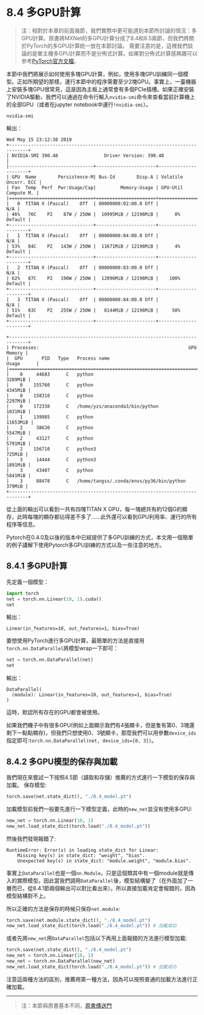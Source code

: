 # 8.4 多GPU計算
> 注：相對於本章的前面幾節，我們實際中更可能遇到本節所討論的情況：多GPU計算。原書將MXNet的多GPU計算分成了8.4和8.5兩節，但我們將關於PyTorch的多GPU計算統一放在本節討論。
需要注意的是，這裡我們談論的是單主機多GPU計算而不是分佈式計算。如果對分佈式計算感興趣可以參考[PyTorch官方文檔](https://pytorch.org/tutorials/intermediate/dist_tuto.html)。

本節中我們將展示如何使用多塊GPU計算，例如，使用多塊GPU訓練同一個模型。正如所期望的那樣，運行本節中的程序需要至少2塊GPU。事實上，一臺機器上安裝多塊GPU很常見，這是因為主板上通常會有多個PCIe插槽。如果正確安裝了NVIDIA驅動，我們可以通過在命令行輸入`nvidia-smi`命令來查看當前計算機上的全部GPU（或者在jupyter notebook中運行`!nvidia-smi`）。

``` 
nvidia-smi
```
輸出：
```
Wed May 15 23:12:38 2019
+-----------------------------------------------------------------------------+
| NVIDIA-SMI 390.48                 Driver Version: 390.48                    |
|-------------------------------+----------------------+----------------------+
| GPU  Name        Persistence-M| Bus-Id        Disp.A | Volatile Uncorr. ECC |
| Fan  Temp  Perf  Pwr:Usage/Cap|         Memory-Usage | GPU-Util  Compute M. |
|===============================+======================+======================|
|   0  TITAN X (Pascal)    Off  | 00000000:02:00.0 Off |                  N/A |
| 46%   76C    P2    87W / 250W |  10995MiB / 12196MiB |      0%      Default |
+-------------------------------+----------------------+----------------------+
|   1  TITAN X (Pascal)    Off  | 00000000:04:00.0 Off |                  N/A |
| 53%   84C    P2   143W / 250W |  11671MiB / 12196MiB |      4%      Default |
+-------------------------------+----------------------+----------------------+
|   2  TITAN X (Pascal)    Off  | 00000000:83:00.0 Off |                  N/A |
| 62%   87C    P2   190W / 250W |  12096MiB / 12196MiB |    100%      Default |
+-------------------------------+----------------------+----------------------+
|   3  TITAN X (Pascal)    Off  | 00000000:84:00.0 Off |                  N/A |
| 51%   83C    P2   255W / 250W |   8144MiB / 12196MiB |     58%      Default |
+-------------------------------+----------------------+----------------------+
                                                                               
+-----------------------------------------------------------------------------+
| Processes:                                                       GPU Memory |
|  GPU       PID   Type   Process name                             Usage      |
|=============================================================================|
|    0     44683      C   python                                      3289MiB |
|    0    155760      C   python                                      4345MiB |
|    0    158310      C   python                                      2297MiB |
|    0    172338      C   /home/yzs/anaconda3/bin/python              1031MiB |
|    1    139985      C   python                                     11653MiB |
|    2     38630      C   python                                      5547MiB |
|    2     43127      C   python                                      5791MiB |
|    2    156710      C   python3                                      725MiB |
|    3     14444      C   python3                                     1891MiB |
|    3     43407      C   python                                      5841MiB |
|    3     88478      C   /home/tangss/.conda/envs/py36/bin/python     379MiB |
+-----------------------------------------------------------------------------+
```
從上面的輸出可以看到一共有四塊TITAN X GPU，每一塊總共有約12個G的顯存，此時每塊的顯存都佔得差不多了......此外還可以看到GPU利用率、運行的所有程序等信息。

Pytorch在0.4.0及以後的版本中已經提供了多GPU訓練的方式，本文用一個簡單的例子講解下使用Pytorch多GPU訓練的方式以及一些注意的地方。

## 8.4.1 多GPU計算
先定義一個模型：
``` python
import torch
net = torch.nn.Linear(10, 1).cuda()
net
```
輸出：
```
Linear(in_features=10, out_features=1, bias=True)
```

要想使用PyTorch進行多GPU計算，最簡單的方法是直接用`torch.nn.DataParallel`將模型wrap一下即可：
``` python
net = torch.nn.DataParallel(net)
net
```
輸出：
```
DataParallel(
  (module): Linear(in_features=10, out_features=1, bias=True)
)
```
這時，默認所有存在的GPU都會被使用。

如果我們機子中有很多GPU(例如上面顯示我們有4張顯卡，但是隻有第0、3塊還剩下一點點顯存)，但我們只想使用0、3號顯卡，那麼我們可以用參數`device_ids`指定即可:`torch.nn.DataParallel(net, device_ids=[0, 3])`。

## 8.4.2 多GPU模型的保存與加載
我們現在來嘗試一下按照4.5節（讀取和存儲）推薦的方式進行一下模型的保存與加載。
保存模型:
``` python
torch.save(net.state_dict(), "./8.4_model.pt")
```

加載模型前我們一般要先進行一下模型定義，此時的`new_net`並沒有使用多GPU:
``` python
new_net = torch.nn.Linear(10, 1)
new_net.load_state_dict(torch.load("./8.4_model.pt"))
```
然後我們發現報錯了:
```
RuntimeError: Error(s) in loading state_dict for Linear:
	Missing key(s) in state_dict: "weight", "bias". 
	Unexpected key(s) in state_dict: "module.weight", "module.bias". 
```

事實上`DataParallel`也是一個`nn.Module`，只是這個類其中有一個module就是傳入的實際模型。因此當我們調用`DataParallel`後，模型結構變了（在外面加了一層而已，從8.4.1節兩個輸出可以對比看出來）。所以直接加載肯定會報錯的，因為模型結構對不上。

所以正確的方法是保存的時候只保存`net.module`:
``` python
torch.save(net.module.state_dict(), "./8.4_model.pt")
new_net.load_state_dict(torch.load("./8.4_model.pt")) # 加載成功
```

或者先將`new_net`用`DataParallel`包括以下再用上面報錯的方法進行模型加載:
``` python
torch.save(net.state_dict(), "./8.4_model.pt")
new_net = torch.nn.Linear(10, 1)
new_net = torch.nn.DataParallel(new_net)
new_net.load_state_dict(torch.load("./8.4_model.pt")) # 加載成功
```
注意這兩種方法的區別，推薦用第一種方法，因為可以按照普通的加載方法進行正確加載。

-----------
> 注：本節與原書基本不同，[原書傳送門](https://zh.d2l.ai/chapter_computational-performance/multiple-gpus.html)

